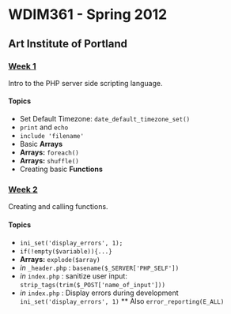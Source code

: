 WDIM361 - Spring 2012
=====================

Art Institute of Portland
-------------------------

### [Week 1](https://github.com/benjaminfisher/wdim361/tree/master/week1) ###

Intro to the PHP server side scripting language.

#### Topics ####
* Set Default Timezone: `date_default_timezone_set()`
* `print` and `echo`
* `include 'filename'`
* Basic **Arrays**
* **Arrays:** `foreach()`
* **Arrays:** `shuffle()`
* Creating basic **Functions**

### [Week 2](https://github.com/benjaminfisher/wdim361/tree/master/week2) ###

Creating and calling functions.

#### Topics ####
* `ini_set('display_errors', 1);`
* `if(!empty($variable)){...}`
* **Arrays:** `explode($array)`
* _in_ `_header.php` : `basename($_SERVER['PHP_SELF'])`
* _in_ `index.php` : sanitize user input: `strip_tags(trim($_POST['name_of_input']))`
* _in_ `index.php` : Display errors during development `ini_set('display_errors', 1)`
** Also `error_reporting(E_ALL)`